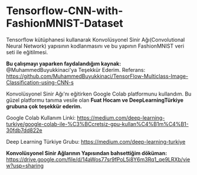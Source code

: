 # Tensorflow-CNN-with-FashionMNIST-Dataset
Tensorflow kütüphanesi kullanarak Konvolüsyonel Sinir Ağı(Convolutional Neural Network) yapısının kodlanmasını ve bu yapının FashionMNIST veri seti ile eğitilmesi.

**Bu çalışmayı yaparken faydalandığım kaynak:** @MuhammedBuyukkinaci'ya Teşekkür Ederim.
Referans: https://github.com/MuhammedBuyukkinaci/TensorFlow-Multiclass-Image-Classification-using-CNN-s

Konvolüsyonel Sinir Ağı'nı eğitirken Google Colab platformunu kullandım. Bu güzel platformu tanıma vesile olan **Fuat Hocam ve DeepLearningTürkiye grubuna çok teşekkür ederim.**

Google Colab Kullanım Linki: https://medium.com/deep-learning-turkiye/google-colab-ile-%C3%BCcretsiz-gpu-kullan%C4%B1m%C4%B1-30fdb7dd822e

Deep Learning Türkiye Grubu: https://medium.com/deep-learning-turkiye

**Konvolüsyonel Sinir Ağlarının Yapısından bahsettiğim döküman:** https://drive.google.com/file/d/14aWos77sr9fPoL5i8Y6m3Rq1_qe9LRXb/view?usp=sharing
